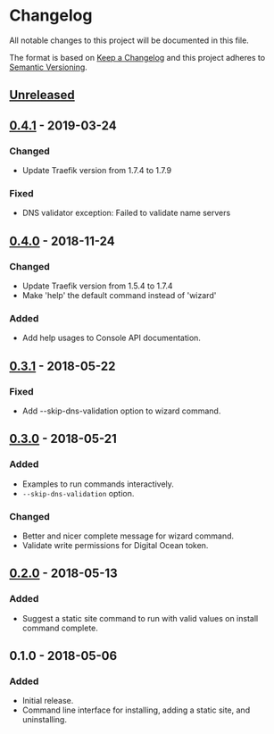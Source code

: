 # Changelog
All notable changes to this project will be documented in this file.

The format is based on [Keep a Changelog](http://keepachangelog.com/en/1.0.0/)
and this project adheres to [Semantic Versioning](http://semver.org/spec/v2.0.0.html).

## [Unreleased]

## [0.4.1] - 2019-03-24
### Changed
- Update Traefik version from 1.7.4 to 1.7.9
### Fixed
- DNS validator exception: Failed to validate name servers

## [0.4.0] - 2018-11-24
### Changed
- Update Traefik version from 1.5.4 to 1.7.4
- Make 'help' the default command instead of 'wizard'
### Added
- Add help usages to Console API documentation.

## [0.3.1] - 2018-05-22
### Fixed
- Add --skip-dns-validation option to wizard command.

## [0.3.0] - 2018-05-21
### Added
- Examples to run commands interactively.
- `--skip-dns-validation` option.
### Changed
- Better and nicer complete message for wizard command.
- Validate write permissions for Digital Ocean token.

## [0.2.0] - 2018-05-13
### Added
- Suggest a static site command to run with valid values on install command complete.

## 0.1.0 - 2018-05-06
### Added
- Initial release.
- Command line interface for installing, adding a static site, and uninstalling.

[Unreleased]: https://github.com/chrif/cocotte/compare/0.4.1...HEAD
[0.4.1]: https://github.com/chrif/cocotte/compare/0.4.0...0.4.1
[0.4.0]: https://github.com/chrif/cocotte/compare/0.3.1...0.4.0
[0.3.1]: https://github.com/chrif/cocotte/compare/0.3.0...0.3.1
[0.3.0]: https://github.com/chrif/cocotte/compare/0.2.0...0.3.0
[0.2.0]: https://github.com/chrif/cocotte/compare/0.1.0...0.2.0
